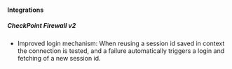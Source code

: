 
#### Integrations
##### CheckPoint Firewall v2
- Improved login mechanism: When reusing a session id saved in context the connection is tested, and a failure automatically triggers a login and fetching of a new session id.
